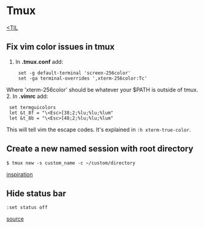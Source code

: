 # Tmux
[<TIL](knowledge.md)

## Fix vim color issues in tmux
1. In **.tmux.conf** add:
   ```
    set -g default-terminal 'screen-256color'
    set -ga terminal-overrides ',xterm-256color:Tc'
   ```
Where 'xterm-256color' should be whatever your $PATH is outside of tmux.
2. In **.vimrc** add:
   ```
    set termguicolors
    let &t_8f = "\<Esc>[38;2;%lu;%lu;%lum"
    let &t_8b = "\<Esc>[48;2;%lu;%lu;%lum"
   ```
This will tell vim the escape codes. It's explained in `:h xterm-true-color`.


## Create a new named session with root directory
`$ tmux new -s custom_name -c ~/custom/directory`

[inspiration](https://github.com/jbranchaud/til/blob/master/tmux/change-base-directory-of-existing-session.md)

## Hide status bar
`:set status off`

[source](https://github.com/jbranchaud/til/blob/master/tmux/hiding-the-status-bar.md)

